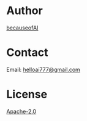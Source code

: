 # Author
[becauseofAI](https://github.com/becauseofAI)
# Contact
Email: helloai777@gmail.com
# License
[Apache-2.0](https://github.com/becauseofAI/pytorch-tutorial/blob/master/LICENSE)